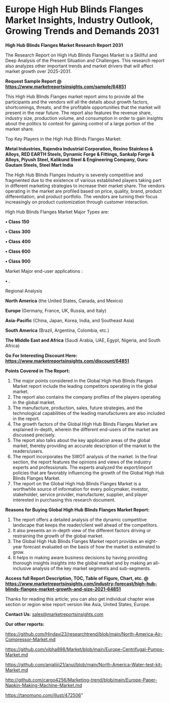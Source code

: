 # Europe High Hub Blinds Flanges Market Insights, Industry Outlook, Growing Trends and Demands 2031

<strong>High Hub Blinds Flanges Market Research Report 2031</strong>

The Research Report on High Hub Blinds Flanges Market is a Skillful and Deep Analysis of the Present Situation and Challenges. This research report also analyzes other important trends and market drivers that will affect market growth over 2025-2031.

<strong>Request Sample Report @ <a href=https://www.marketreportsinsights.com/sample/64851>https://www.marketreportsinsights.com/sample/64851</a></strong>

This High Hub Blinds Flanges market report aims to provide all the participants and the vendors will all the details about growth factors, shortcomings, threats, and the profitable opportunities that the market will present in the near future. The report also features the revenue share, industry size, production volume, and consumption in order to gain insights about the politics to contest for gaining control of a large portion of the market share.

Top Key Players in the High Hub Blinds Flanges Market:

<strong>Metal Industries, Rajendra Industrial Corporation, Rexino Stainless & Alloys, RED EARTH Steels, Dynamic Forge & Fittings, Sankalp Forge & Alloys, Piyush Steel, Kalikund Steel & Engineering Company, Guru Gautam Steels, Steel Mart India</strong>

The High Hub Blinds Flanges Industry is severely competitive and fragmented due to the existence of various established players taking part in different marketing strategies to increase their market share. The vendors operating in the market are profiled based on price, quality, brand, product differentiation, and product portfolio. The vendors are turning their focus increasingly on product customization through customer interaction.

High Hub Blinds Flanges Market Major Types are:

<strong>• Class 150

• Class 300

• Class 400

• Class 600

• Class 900</strong>

Market Major end-user applications :

<strong>• .</strong>

Regional Analysis

</u><strong><b>North America</b></strong> (the United States, Canada, and Mexico)

<strong><b>Europe </b></strong>(Germany, France, UK, Russia, and Italy)

<strong><b>Asia-Pacific</b></strong> (China, Japan, Korea, India, and Southeast Asia)

<strong><b>South America</b></strong> (Brazil, Argentina, Colombia, etc.)

<strong><b>The Middle East and Africa</b></strong> (Saudi Arabia, UAE, Egypt, Nigeria, and South Africa)

<strong>Go For Interesting Discount Here: <a href=https://www.marketreportsinsights.com/discount/64851>https://www.marketreportsinsights.com/discount/64851</a></strong>

<strong>Points Covered in The Report:</strong>
<ol>
  <li>The major points considered in the Global High Hub Blinds Flanges Market report include the leading competitors operating in the global market.</li>
  <li>The report also contains the company profiles of the players operating in the global market.</li>
  <li>The manufacture, production, sales, future strategies, and the technological capabilities of the leading manufacturers are also included in the report.</li>
  <li>The growth factors of the Global High Hub Blinds Flanges Market are explained in-depth, wherein the different end-users of the market are discussed precisely.</li>
  <li>The report also talks about the key application areas of the global market, thereby providing an accurate description of the market to the readers/users.</li>
  <li>The report incorporates the SWOT analysis of the market. In the final section, the report features the opinions and views of the industry experts and professionals. The experts analyzed the export/import policies that are favorably influencing the growth of the Global High Hub Blinds Flanges Market.</li>
  <li>The report on the Global High Hub Blinds Flanges Market is a worthwhile source of information for every policymaker, investor, stakeholder, service provider, manufacturer, supplier, and player interested in purchasing this research document.</li>
</ol>
<strong>Reasons for Buying Global High Hub Blinds Flanges Market Report:</strong>

<ol>
  <li>The report offers a detailed analysis of the dynamic competitive landscape that keeps the reader/client well ahead of the competitors.</li>
  <li>It also presents an in-depth view of the different factors driving or restraining the growth of the global market.</li>
  <li>The Global High Hub Blinds Flanges Market report provides an eight-year forecast evaluated on the basis of how the market is estimated to grow.</li>
  <li>It helps in making aware business decisions by having providing thorough insights insights into the global market and by making an all-inclusive analysis of the key market segments and sub-segments.</li>
</ol>
<strong>Access full Report Description, TOC, Table of Figure, Chart, etc. @ <a href=https://www.marketreportsinsights.com/industry-forecast/high-hub-blinds-flanges-market-growth-and-size-2021-64851>https://www.marketreportsinsights.com/industry-forecast/high-hub-blinds-flanges-market-growth-and-size-2021-64851</a></strong>


Thanks for reading this article; you can also get individual chapter wise section or region wise report version like Asia, United States, Europe.

<strong>Contact Us:</strong>
sales@marketreportsinsights.com

<strong>Our other reports:</strong>

<a href=https://github.com/Hindavi23/researchtrend/blob/main/North-America-Air-Compressor-Market.md>https://github.com/Hindavi23/researchtrend/blob/main/North-America-Air-Compressor-Market.md</a>

<a href=https://github.com/vibha898/Market/blob/main/Europe-Centrifugal-Pumps-Market.md>https://github.com/vibha898/Market/blob/main/Europe-Centrifugal-Pumps-Market.md</a>

<a href=https://github.com/anjaliiii21/anui/blob/main/North-America-Water-test-kit-Market.md>https://github.com/anjaliiii21/anui/blob/main/North-America-Water-test-kit-Market.md</a>

<a href=http://github.com/cargo4256/Marketing-trend/blob/main/Europe-Paper-Napkin-Making-Machine-Market.md>http://github.com/cargo4256/Marketing-trend/blob/main/Europe-Paper-Napkin-Making-Machine-Market.md</a>

<a href=https://tanomuno.com/illust/472506>https://tanomuno.com/illust/472506</a>"
